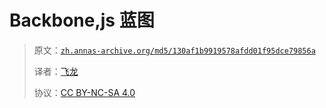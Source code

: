 # Backbone,js 蓝图

> 原文：[`zh.annas-archive.org/md5/130af1b9919578afdd01f95dce79856a`](https://zh.annas-archive.org/md5/130af1b9919578afdd01f95dce79856a)
> 
> 译者：[飞龙](https://github.com/wizardforcel)
> 
> 协议：[CC BY-NC-SA 4.0](http://creativecommons.org/licenses/by-nc-sa/4.0/)